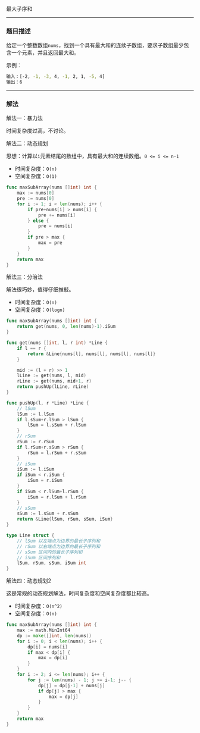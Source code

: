 最大子序和

----

### 题目描述

给定一个整数数组`nums`，找到一个具有最大和的连续子数组，要求子数组最少包含一个元素，并且返回最大和。

示例：

```bash
输入：[-2, -1, -3, 4, -1, 2, 1, -5, 4]
输出：6
```

----

### 解法

解法一：暴力法

时间复杂度过高，不讨论。



解法二：动态规划

思想：计算以`i`元素结尾的数组中，具有最大和的连续数组。`0 <= i <= n-1`

- 时间复杂度：`O(n)`
- 空间复杂度：`O(1)`

```go
func maxSubArray(nums []int) int {
	max := nums[0]
	pre := nums[0]
	for i := 1; i < len(nums); i++ {
		if pre+nums[i] > nums[i] {
			pre += nums[i]
		} else {
			pre = nums[i]
		}
		if pre > max {
			max = pre
		}
	}
	return max
}
```



解法三：分治法

解法很巧妙，值得仔细推敲。

- 时间复杂度：`O(n)`
- 空间复杂度：`O(logn)`

```go
func maxSubArray(nums []int) int {
	return get(nums, 0, len(nums)-1).iSum
}

func get(nums []int, l, r int) *Line {
	if l == r {
		return &Line{nums[l], nums[l], nums[l], nums[l]}
	}

	mid := (l + r) >> 1
	lLine := get(nums, l, mid)
	rLine := get(nums, mid+1, r)
	return pushUp(lLine, rLine)
}

func pushUp(l, r *Line) *Line {
	// lSum
	lSum := l.lSum
	if l.sSum+r.lSum > lSum {
		lSum = l.sSum + r.lSum
	}
	// rSum
	rSum := r.rSum
	if l.rSum+r.sSum > rSum {
		rSum = l.rSum + r.sSum
	}
	// iSum
	iSum := l.iSum
	if iSum < r.iSum {
		iSum = r.iSum
	}
	if iSum < r.lSum+l.rSum {
		iSum = r.lSum + l.rSum
	}
	// sSum
	sSum := l.sSum + r.sSum
	return &Line{lSum, rSum, sSum, iSum}
}

type Line struct {
	// lSum 以左端点为边界的最长子序列和
	// rSum 以右端点为边界的最长子序列和
	// sSum 区间内的最长子序列和
	// iSum 区间序列和
	lSum, rSum, sSum, iSum int
}
```



解法四：动态规划2

这是常规的动态规划解法，时间复杂度和空间复杂度都比较高。

- 时间复杂度：`O(n^2)`
- 空间复杂度：`O(n)`

```go
func maxSubArray(nums []int) int {
	max := math.MinInt64
	dp := make([]int, len(nums))
	for i := 0; i < len(nums); i++ {
		dp[i] = nums[i]
		if max < dp[i] {
			max = dp[i]
		}
	}
	for i := 2; i <= len(nums); i++ {
		for j := len(nums) - 1; j >= i-1; j-- {
			dp[j] = dp[j-1] + nums[j]
			if dp[j] > max {
				max = dp[j]
			}
		}
	}
	return max
}
```

